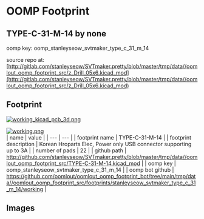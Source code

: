 # OOMP Footprint  
## TYPE-C-31-M-14  by none  
  
oomp key: oomp_stanleyseow_svtmaker_type_c_31_m_14  
  
source repo at: [http://gitlab.com/stanleyseow/SVTmaker.pretty/blob/master/tmp/data//oomlout_oomp_footprint_src/z_Drill_05x6.kicad_mod](http://gitlab.com/stanleyseow/SVTmaker.pretty/blob/master/tmp/data//oomlout_oomp_footprint_src/z_Drill_05x6.kicad_mod)  
## Footprint  
  
[![working_kicad_pcb_3d.png](working_kicad_pcb_3d_600.png)](working_kicad_pcb_3d.png)  
  
[![working.png](working_600.png)](working.png)  
| name | value | 
| --- | --- | 
| footprint name | TYPE-C-31-M-14 | 
| footprint description | Korean Hroparts Elec, Power only USB connector supporting up to 3A | 
| number of pads | 22 | 
| github path | http://github.com/stanleyseow/SVTmaker.pretty/blob/master/tmp/data//oomlout_oomp_footprint_src/TYPE-C-31-M-14.kicad_mod | 
| oomp key | oomp_stanleyseow_svtmaker_type_c_31_m_14 | 
| oomp bot github | https://github.com/oomlout/oomlout_oomp_footprint_bot/tree/main/tmp/data//oomlout_oomp_footprint_src/footprints/stanleyseow_svtmaker_type_c_31_m_14/working | 
## Images  
